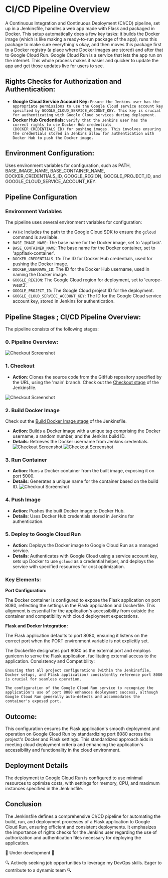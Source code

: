 


# CI/CD Pipeline Overview

A Continuous Integration and Continuous Deployment (CI/CD) pipeline, set up in a Jenkinsfile, handles a web app made with Flask and packaged in Docker. This setup automatically does a few key tasks: it builds the Docker image (which is like making a ready-to-run package of the app), runs this package to make sure everything's okay, and then moves this package first to a Docker registry (a place where Docker images are stored) and after that to Google Cloud Run. Google Cloud Run is a service that lets the app run on the internet. This whole process makes it easier and quicker to update the app and get those updates live for users to see.
## Rights Checks for Authorization and Authentication:

- **Google Cloud Service Account Key:** `Ensure the Jenkins user has the appropriate permissions to use the Google Cloud service account key specified by GOOGLE_CLOUD_SERVICE_ACCOUNT_KEY. This key is crucial for authenticating with Google Cloud services during deployment.`
- **Docker Hub Credentials:** `Verify that the Jenkins user has the correct rights to use Docker Hub credentials (DOCKER_CREDENTIALS_ID) for pushing images. This involves ensuring the credentials stored in Jenkins allow for authentication with Docker Hub to push the Docker image.`



## Environment Configuration:

Uses environment variables for configuration, such as PATH, BASE_IMAGE_NAME, BASE_CONTAINER_NAME, DOCKER_CREDENTIALS_ID, GOOGLE_REGION, GOOGLE_PROJECT_ID, and GOOGLE_CLOUD_SERVICE_ACCOUNT_KEY.


## Pipeline Configuration

### Environment Variables

The pipeline uses several environment variables for configuration:

- `PATH`: Includes the path to the Google Cloud SDK to ensure the `gcloud` command is available.
- `BASE_IMAGE_NAME`: The base name for the Docker image, set to 'appflask'.
- `BASE_CONTAINER_NAME`: The base name for the Docker container, set to 'appflask-container'.
- `DOCKER_CREDENTIALS_ID`: The ID for Docker Hub credentials, used for pushing the Docker image.
- `DOCKER_USERNAME_ID`: The ID for the Docker Hub username, used in naming the Docker image.
- `GOOGLE_REGION`: The Google Cloud region for deployment, set to 'europe-west3'.
- `GOOGLE_PROJECT_ID`: The Google Cloud project ID for the deployment.
- `GOOGLE_CLOUD_SERVICE_ACCOUNT_KEY`: The ID for the Google Cloud service account key, stored in Jenkins for authentication.

## Pipeline Stages ; CI/CD Pipeline Overview:

The pipeline consists of the following stages:


### 0. Pipeline Overview:
![Checkout Screenshot](screenshots/jenkins_pipeline/1.%20AppFlaskCICDView.JPG)

### 1. Checkout

- **Action**: Clones the source code from the GitHub repository specified by the URL, using the 'main' branch.
Check out the [Checkout stage](https://github.com/YavorMarkov/appflask/blob/main/Jenkinsfile#L16-L21) of the Jenkinsfile.

![Checkout Screenshot](screenshots/checkout/3.%20Checkout.JPG)

### 2. Build Docker Image
Check out the [Build Docker Image stage](https://github.com/YavorMarkov/appflask/blob/main/Jenkinsfile#L23-L39) of the Jenkinsfile.

- **Action**: Builds a Docker image with a unique tag comprising the Docker username, a random number, and the Jenkins build ID.
- **Details**: Retrieves the Docker username from Jenkins credentials.
![Checkout Screenshot]( screenshots/build_docker_image/4.%20Build%20Docker%20Image.JPG ) 
![Checkout Screenshot]( screenshots/build_docker_image/5.%20Build%20Docker%20Image.JPG ) 


### 3. Run Container

- **Action**: Runs a Docker container from the built image, exposing it on port 5000.
- **Details**: Generates a unique name for the container based on the build ID.
![Checkout Screenshot](screenshots/run_container/6.%20Run_Container.JPG)

### 4. Push Image

- **Action**: Pushes the built Docker image to Docker Hub.
- **Details**: Uses Docker Hub credentials stored in Jenkins for authentication.

### 5. Deploy to Google Cloud Run

- **Action**: Deploys the Docker image to Google Cloud Run as a managed service.
- **Details**: Authenticates with Google Cloud using a service account key, sets up Docker to use `gcloud` as a credential helper, and deploys the service with specified resources for cost optimization.

### Key Elements:
**Port Configuration:** 

The Docker container is configured to expose the Flask application on port 8080, reflecting the settings in the Flask application and Dockerfile. This alignment is essential for the application's accessibility from outside the container and compatibility with cloud deployment expectations.

**Flask and Docker Integration:**

The Flask application defaults to port 8080, ensuring it listens on the correct port when the PORT environment variable is not explicitly set.

The Dockerfile designates port 8080 as the external port and employs gunicorn to serve the Flask application, facilitating external access to the application.
Consistency and Compatibility:

`Ensuring that all project configurations (within the Jenkinsfile, Docker setups, and Flask application) consistently reference port 8080 is crucial for seamless operation.`

`The configuration of the Google Cloud Run service to recognize the application's use of port 8080 enhances deployment success, although Google Cloud Run generally auto-detects and accommodates the container's exposed port.`

## Outcome:
This configuration ensures the Flask application's smooth deployment and operation on Google Cloud Run by standardizing port 8080 across the project's Docker and Flask settings. This standardized approach aids in meeting cloud deployment criteria and enhancing the application's accessibility and functionality in the cloud environment.


## Deployment Details

The deployment to Google Cloud Run is configured to use minimal resources to optimize costs, with settings for memory, CPU, and maximum instances specified in the Jenkinsfile.

## Conclusion

The Jenkinsfile defines a comprehensive CI/CD pipeline for automating the build, run, and deployment processes of a Flask application to Google Cloud Run, ensuring efficient and consistent deployments. It emphasizes the importance of rights checks for the Jenkins user regarding the use of authorization and authentication files necessary for deploying the application.



 🚧 Under development 🚧 
 
 🔍 Actively seeking job opportunities to leverage my DevOps skills. Eager to contribute to a dynamic team 🔍
